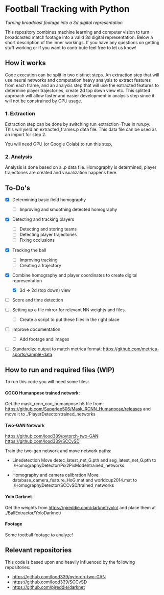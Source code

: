 # Football Tracking with Python
*Turning broadcast footage into a 3d digital representation*

This repository combines machine learning and computer vision to turn broadcasted match footage into a valid 3d digital representation. Below a short description of the inner workings. If you have any questions on getting stuff working or if you want to contribute feel free to let us know!


## How it works
Code execution can be split in two distinct steps. An extraction step that will use neural networks and computation heavy analysis to extract features from each frame, and an analysis step that will use the extracted features to determine player trajectories, create 2d top down view etc. This splitted approach will allow faster and easier development in analysis step since it will not be constrained by GPU usage.


### 1. Extraction
Extraction step can be done by switching run_extraction=True in run.py. This will yield an extracted_frames.p data file. This data file can be used as an import for step 2.

You will need GPU (or Google Colab) to run this step,

### 2. Analysis
Analysis is done based on a .p data file. Homography is determined, player trajectories are created and visualization happens here. 



## To-Do's

- [X] Determining basic field homography
    - [ ] Improving and smoothing detected homography
- [X] Detecting and tracking players 
    - [ ] Detecting and storing teams
    - [ ] Detecting player trajectories
    - [ ] Fixing occlusions
- [X] Tracking the ball 
    - [ ] Improving tracking
    - [ ] Creating a trajectory
- [X] Combine homography and player coordinates to create digital representation
    - [X] 3d -> 2d (top down) view
- [ ] Score and time detection
- [ ] Setting up a file mirror for relevant NN weights and files.
    - [ ] Create a script to put these files in the right place
- [ ] Improve documentation
    - [ ] Add footage and images
- [ ] Standardize output to match metrica format: https://github.com/metrica-sports/sample-data


## How to run and required files (WIP)

To run this code you will need some files:

#### COCO Humanpose trained network:
Get the mask_rcnn_coc_humanpose.h5 file from: https://github.com/Superlee506/Mask_RCNN_Humanpose/releases and move it to  ./PlayerDetector/trained_networks

#### Two-GAN Network 
https://github.com/lood339/pytorch-two-GAN
https://github.com/lood339/SCCvSD

Train the two-gan network and move network paths:

* Linedetection
Move detec_latest_net_G.pth and seg_latest_net_G.pth to ./HomographyDetector/Pix2PixModel/trained_networks

* Homography and camera calibration
Move database_camera_feature_HoG.mat and worldcup2014.mat to ./HomographyDetector/SCCvSD/trained_networks

#### Yolo Darknet
Get the weights from https://pjreddie.com/darknet/yolo/ and place them at ./BallExtractor/YoloDarknet/ 

#### Footage
Some football footage to analyze!

## Relevant repositories

This code is based upon and heavily influenced by the following repositories:

* https://github.com/lood339/pytorch-two-GAN
* https://github.com/lood339/SCCvSD
* https://github.com/pjreddie/darknet



